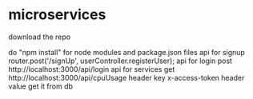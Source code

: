 # microservices

download the repo 

do "npm install" for node modules and package.json files
api for signup
router.post('/signUp', userController.registerUser);
 api for login
post http://localhost:3000/api/login
 api for services 
get http://localhost:3000/api/cpuUsage
header key
x-access-token 
 header value get it from  db
 

